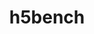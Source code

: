 ---
title: "h5bench"
layout: cache
categories: [package, develop]
meta: {"versions": ["1.4"], "compilers": ["cce@=15.0.1", "gcc@=10.3.0", "gcc@=11.1.0", "gcc@=11.4.0", "oneapi@=2023.2.0"], "oss": ["rhel8", "sle_hpc15", "ubuntu20.04"], "platforms": ["linux"], "targets": ["aarch64", "ppc64le", "x86_64", "x86_64_v3", "x86_64_v4", "zen4"], "stacks": ["e4s", "e4s-arm", "e4s-cray-rhel", "e4s-cray-sles", "e4s-oneapi", "e4s-power", "root"], "num_specs": 23, "num_specs_by_stack": {"root": 23, "e4s-cray-rhel": 2, "e4s-cray-sles": 2, "e4s-arm": 1, "e4s-power": 6, "e4s-oneapi": 5, "e4s": 7}}
spec_details: [{"hash": "lbiu75l4r2o56r52p7tkptbq2gpfeuva", "compiler": "cce@=15.0.1", "versions": ["1.4"], "os": "rhel8", "platform": "linux", "target": "zen4", "variants": ["~all", "~amrex", "~async", "build_system=cmake", "build_type=Release", "~e3sm", "~exerciser", "generator=make", "~ipo", "~metadata", "~openpmd"], "stacks": ["root", "e4s-cray-rhel"], "size": "-", "tarball": "https://binaries.spack.io/develop/build_cache/linux-rhel8-zen4/cce-15.0.1/h5bench-1.4/linux-rhel8-zen4-cce-15.0.1-h5bench-1.4-lbiu75l4r2o56r52p7tkptbq2gpfeuva.spack"}, {"hash": "u5bnldis4exn46nrxjccoijbgdwgekiv", "compiler": "cce@=15.0.1", "versions": ["1.4"], "os": "rhel8", "platform": "linux", "target": "zen4", "variants": ["~all", "~amrex", "~async", "build_system=cmake", "build_type=Release", "~e3sm", "~exerciser", "generator=make", "~ipo", "~metadata", "~openpmd"], "stacks": ["root", "e4s-cray-rhel"], "size": "-", "tarball": "https://binaries.spack.io/develop/build_cache/linux-rhel8-zen4/cce-15.0.1/h5bench-1.4/linux-rhel8-zen4-cce-15.0.1-h5bench-1.4-u5bnldis4exn46nrxjccoijbgdwgekiv.spack"}, {"hash": "psshtd5wl7db533deuqkfqsaff5zm6dr", "compiler": "gcc@=10.3.0", "versions": ["1.4"], "os": "sle_hpc15", "platform": "linux", "target": "x86_64_v4", "variants": ["~all", "~amrex", "~async", "build_system=cmake", "build_type=Release", "~e3sm", "~exerciser", "generator=make", "~ipo", "~metadata", "~openpmd"], "stacks": ["e4s-cray-sles", "root"], "size": "-", "tarball": "https://binaries.spack.io/develop/build_cache/linux-sle_hpc15-x86_64_v4/gcc-10.3.0/h5bench-1.4/linux-sle_hpc15-x86_64_v4-gcc-10.3.0-h5bench-1.4-psshtd5wl7db533deuqkfqsaff5zm6dr.spack"}, {"hash": "7y2rjt2jsnmbsurzepppmxnwzqxbc5jd", "compiler": "gcc@=10.3.0", "versions": ["1.4"], "os": "sle_hpc15", "platform": "linux", "target": "x86_64_v4", "variants": ["~all", "~amrex", "~async", "build_system=cmake", "build_type=Release", "~e3sm", "~exerciser", "generator=make", "~ipo", "~metadata", "~openpmd"], "stacks": ["e4s-cray-sles", "root"], "size": "-", "tarball": "https://binaries.spack.io/develop/build_cache/linux-sle_hpc15-x86_64_v4/gcc-10.3.0/h5bench-1.4/linux-sle_hpc15-x86_64_v4-gcc-10.3.0-h5bench-1.4-7y2rjt2jsnmbsurzepppmxnwzqxbc5jd.spack"}, {"hash": "zocigyqsc4mrnemkghxpwsloekss2epv", "compiler": "gcc@=11.4.0", "versions": ["1.4"], "os": "ubuntu20.04", "platform": "linux", "target": "aarch64", "variants": ["~all", "~amrex", "~async", "build_system=cmake", "build_type=Release", "~e3sm", "~exerciser", "generator=make", "~ipo", "~metadata", "~openpmd"], "stacks": ["e4s-arm", "root"], "size": "-", "tarball": "https://binaries.spack.io/develop/build_cache/linux-ubuntu20.04-aarch64/gcc-11.4.0/h5bench-1.4/linux-ubuntu20.04-aarch64-gcc-11.4.0-h5bench-1.4-zocigyqsc4mrnemkghxpwsloekss2epv.spack"}, {"hash": "vkthagzhdi4bsc7loy3jfwaewlh4i365", "compiler": "gcc@=11.1.0", "versions": ["1.4"], "os": "ubuntu20.04", "platform": "linux", "target": "ppc64le", "variants": ["~all", "~amrex", "~async", "build_system=cmake", "build_type=Release", "~e3sm", "~exerciser", "generator=make", "~ipo", "~metadata", "~openpmd"], "stacks": ["e4s-power", "root"], "size": "-", "tarball": "https://binaries.spack.io/develop/build_cache/linux-ubuntu20.04-ppc64le/gcc-11.1.0/h5bench-1.4/linux-ubuntu20.04-ppc64le-gcc-11.1.0-h5bench-1.4-vkthagzhdi4bsc7loy3jfwaewlh4i365.spack"}, {"hash": "2v5k6j3ctkikwsq7rpfbduepfbt2sjq6", "compiler": "gcc@=11.1.0", "versions": ["1.4"], "os": "ubuntu20.04", "platform": "linux", "target": "ppc64le", "variants": ["~all", "~amrex", "~async", "build_system=cmake", "build_type=Release", "~e3sm", "~exerciser", "generator=make", "~ipo", "~metadata", "~openpmd"], "stacks": ["e4s-power", "root"], "size": "-", "tarball": "https://binaries.spack.io/develop/build_cache/linux-ubuntu20.04-ppc64le/gcc-11.1.0/h5bench-1.4/linux-ubuntu20.04-ppc64le-gcc-11.1.0-h5bench-1.4-2v5k6j3ctkikwsq7rpfbduepfbt2sjq6.spack"}, {"hash": "efhnfw5hr6xrzurocpxiawzoihyxy7ml", "compiler": "gcc@=11.1.0", "versions": ["1.4"], "os": "ubuntu20.04", "platform": "linux", "target": "ppc64le", "variants": ["~all", "~amrex", "~async", "build_system=cmake", "build_type=Release", "~e3sm", "~exerciser", "generator=make", "~ipo", "~metadata", "~openpmd"], "stacks": ["e4s-power", "root"], "size": "-", "tarball": "https://binaries.spack.io/develop/build_cache/linux-ubuntu20.04-ppc64le/gcc-11.1.0/h5bench-1.4/linux-ubuntu20.04-ppc64le-gcc-11.1.0-h5bench-1.4-efhnfw5hr6xrzurocpxiawzoihyxy7ml.spack"}, {"hash": "q5znki3buqqcsuya4fhihnlxkqshpfkf", "compiler": "gcc@=11.1.0", "versions": ["1.4"], "os": "ubuntu20.04", "platform": "linux", "target": "ppc64le", "variants": ["~all", "~amrex", "~async", "build_system=cmake", "build_type=Release", "~e3sm", "~exerciser", "generator=make", "~ipo", "~metadata", "~openpmd"], "stacks": ["e4s-power", "root"], "size": "-", "tarball": "https://binaries.spack.io/develop/build_cache/linux-ubuntu20.04-ppc64le/gcc-11.1.0/h5bench-1.4/linux-ubuntu20.04-ppc64le-gcc-11.1.0-h5bench-1.4-q5znki3buqqcsuya4fhihnlxkqshpfkf.spack"}, {"hash": "vhkq5ub6ipnw2btaitmzl5f2o6s2475l", "compiler": "gcc@=11.1.0", "versions": ["1.4"], "os": "ubuntu20.04", "platform": "linux", "target": "ppc64le", "variants": ["~all", "~amrex", "~async", "build_system=cmake", "build_type=Release", "~e3sm", "~exerciser", "generator=make", "~ipo", "~metadata", "~openpmd"], "stacks": ["e4s-power", "root"], "size": "-", "tarball": "https://binaries.spack.io/develop/build_cache/linux-ubuntu20.04-ppc64le/gcc-11.1.0/h5bench-1.4/linux-ubuntu20.04-ppc64le-gcc-11.1.0-h5bench-1.4-vhkq5ub6ipnw2btaitmzl5f2o6s2475l.spack"}, {"hash": "en4dzw6efvgleg75w7kz67rlpkosm3wj", "compiler": "gcc@=11.1.0", "versions": ["1.4"], "os": "ubuntu20.04", "platform": "linux", "target": "ppc64le", "variants": ["~all", "~amrex", "~async", "build_system=cmake", "build_type=Release", "~e3sm", "~exerciser", "generator=make", "~ipo", "~metadata", "~openpmd"], "stacks": ["e4s-power", "root"], "size": "-", "tarball": "https://binaries.spack.io/develop/build_cache/linux-ubuntu20.04-ppc64le/gcc-11.1.0/h5bench-1.4/linux-ubuntu20.04-ppc64le-gcc-11.1.0-h5bench-1.4-en4dzw6efvgleg75w7kz67rlpkosm3wj.spack"}, {"hash": "akifsjijvj5kn7iyrjcniwxncor52xkd", "compiler": "oneapi@=2023.2.0", "versions": ["1.4"], "os": "ubuntu20.04", "platform": "linux", "target": "x86_64", "variants": ["~all", "~amrex", "~async", "build_system=cmake", "build_type=Release", "~e3sm", "~exerciser", "generator=make", "~ipo", "~metadata", "~openpmd"], "stacks": ["root", "e4s-oneapi"], "size": "-", "tarball": "https://binaries.spack.io/develop/build_cache/linux-ubuntu20.04-x86_64/oneapi-2023.2.0/h5bench-1.4/linux-ubuntu20.04-x86_64-oneapi-2023.2.0-h5bench-1.4-akifsjijvj5kn7iyrjcniwxncor52xkd.spack"}, {"hash": "2iabkcmya4os72wqyaxapbjljott6se6", "compiler": "oneapi@=2023.2.0", "versions": ["1.4"], "os": "ubuntu20.04", "platform": "linux", "target": "x86_64", "variants": ["~all", "~amrex", "~async", "build_system=cmake", "build_type=Release", "~e3sm", "~exerciser", "generator=make", "~ipo", "~metadata", "~openpmd"], "stacks": ["root", "e4s-oneapi"], "size": "-", "tarball": "https://binaries.spack.io/develop/build_cache/linux-ubuntu20.04-x86_64/oneapi-2023.2.0/h5bench-1.4/linux-ubuntu20.04-x86_64-oneapi-2023.2.0-h5bench-1.4-2iabkcmya4os72wqyaxapbjljott6se6.spack"}, {"hash": "uows4rj7tbnwiszhz5fouukgw2wfhkr6", "compiler": "oneapi@=2023.2.0", "versions": ["1.4"], "os": "ubuntu20.04", "platform": "linux", "target": "x86_64", "variants": ["~all", "~amrex", "~async", "build_system=cmake", "build_type=Release", "~e3sm", "~exerciser", "generator=make", "~ipo", "~metadata", "~openpmd"], "stacks": ["root", "e4s-oneapi"], "size": "-", "tarball": "https://binaries.spack.io/develop/build_cache/linux-ubuntu20.04-x86_64/oneapi-2023.2.0/h5bench-1.4/linux-ubuntu20.04-x86_64-oneapi-2023.2.0-h5bench-1.4-uows4rj7tbnwiszhz5fouukgw2wfhkr6.spack"}, {"hash": "tncsvcqjbmavywns3rnfcvph7cudcefq", "compiler": "oneapi@=2023.2.0", "versions": ["1.4"], "os": "ubuntu20.04", "platform": "linux", "target": "x86_64", "variants": ["~all", "~amrex", "~async", "build_system=cmake", "build_type=Release", "~e3sm", "~exerciser", "generator=make", "~ipo", "~metadata", "~openpmd"], "stacks": ["root", "e4s-oneapi"], "size": "-", "tarball": "https://binaries.spack.io/develop/build_cache/linux-ubuntu20.04-x86_64/oneapi-2023.2.0/h5bench-1.4/linux-ubuntu20.04-x86_64-oneapi-2023.2.0-h5bench-1.4-tncsvcqjbmavywns3rnfcvph7cudcefq.spack"}, {"hash": "h7k3glg64gcun5z47cja43khkwyujate", "compiler": "oneapi@=2023.2.0", "versions": ["1.4"], "os": "ubuntu20.04", "platform": "linux", "target": "x86_64", "variants": ["~all", "~amrex", "~async", "build_system=cmake", "build_type=Release", "~e3sm", "~exerciser", "generator=make", "~ipo", "~metadata", "~openpmd"], "stacks": ["root", "e4s-oneapi"], "size": "-", "tarball": "https://binaries.spack.io/develop/build_cache/linux-ubuntu20.04-x86_64/oneapi-2023.2.0/h5bench-1.4/linux-ubuntu20.04-x86_64-oneapi-2023.2.0-h5bench-1.4-h7k3glg64gcun5z47cja43khkwyujate.spack"}, {"hash": "upflpmrygjxlqy2avgsramy3y7ly6hg7", "compiler": "gcc@=11.1.0", "versions": ["1.4"], "os": "ubuntu20.04", "platform": "linux", "target": "x86_64_v3", "variants": ["~all", "~amrex", "~async", "build_system=cmake", "build_type=Release", "~e3sm", "~exerciser", "generator=make", "~ipo", "~metadata", "~openpmd"], "stacks": ["root", "e4s"], "size": "-", "tarball": "https://binaries.spack.io/develop/build_cache/linux-ubuntu20.04-x86_64_v3/gcc-11.1.0/h5bench-1.4/linux-ubuntu20.04-x86_64_v3-gcc-11.1.0-h5bench-1.4-upflpmrygjxlqy2avgsramy3y7ly6hg7.spack"}, {"hash": "slx2pvg4v5ykudiia4blwoqjg7ll7k5z", "compiler": "gcc@=11.1.0", "versions": ["1.4"], "os": "ubuntu20.04", "platform": "linux", "target": "x86_64_v3", "variants": ["~all", "~amrex", "~async", "build_system=cmake", "build_type=Release", "~e3sm", "~exerciser", "generator=make", "~ipo", "~metadata", "~openpmd"], "stacks": ["root", "e4s"], "size": "-", "tarball": "https://binaries.spack.io/develop/build_cache/linux-ubuntu20.04-x86_64_v3/gcc-11.1.0/h5bench-1.4/linux-ubuntu20.04-x86_64_v3-gcc-11.1.0-h5bench-1.4-slx2pvg4v5ykudiia4blwoqjg7ll7k5z.spack"}, {"hash": "qno5skjenw7xopekrd75ran6lbrhouso", "compiler": "gcc@=11.1.0", "versions": ["1.4"], "os": "ubuntu20.04", "platform": "linux", "target": "x86_64_v3", "variants": ["~all", "~amrex", "~async", "build_system=cmake", "build_type=Release", "~e3sm", "~exerciser", "generator=make", "~ipo", "~metadata", "~openpmd"], "stacks": ["root", "e4s"], "size": "-", "tarball": "https://binaries.spack.io/develop/build_cache/linux-ubuntu20.04-x86_64_v3/gcc-11.1.0/h5bench-1.4/linux-ubuntu20.04-x86_64_v3-gcc-11.1.0-h5bench-1.4-qno5skjenw7xopekrd75ran6lbrhouso.spack"}, {"hash": "4axkoqfkuuhkucwzgfukqbiah4t6nxor", "compiler": "gcc@=11.1.0", "versions": ["1.4"], "os": "ubuntu20.04", "platform": "linux", "target": "x86_64_v3", "variants": ["~all", "~amrex", "~async", "build_system=cmake", "build_type=Release", "~e3sm", "~exerciser", "generator=make", "~ipo", "~metadata", "~openpmd"], "stacks": ["root", "e4s"], "size": "-", "tarball": "https://binaries.spack.io/develop/build_cache/linux-ubuntu20.04-x86_64_v3/gcc-11.1.0/h5bench-1.4/linux-ubuntu20.04-x86_64_v3-gcc-11.1.0-h5bench-1.4-4axkoqfkuuhkucwzgfukqbiah4t6nxor.spack"}, {"hash": "wctexkh6kpe543jqdgysvzsxniztevhh", "compiler": "gcc@=11.1.0", "versions": ["1.4"], "os": "ubuntu20.04", "platform": "linux", "target": "x86_64_v3", "variants": ["~all", "~amrex", "~async", "build_system=cmake", "build_type=Release", "~e3sm", "~exerciser", "generator=make", "~ipo", "~metadata", "~openpmd"], "stacks": ["root", "e4s"], "size": "-", "tarball": "https://binaries.spack.io/develop/build_cache/linux-ubuntu20.04-x86_64_v3/gcc-11.1.0/h5bench-1.4/linux-ubuntu20.04-x86_64_v3-gcc-11.1.0-h5bench-1.4-wctexkh6kpe543jqdgysvzsxniztevhh.spack"}, {"hash": "zu74p6643lf2lqmthkoz3jxlfsbecpet", "compiler": "gcc@=11.1.0", "versions": ["1.4"], "os": "ubuntu20.04", "platform": "linux", "target": "x86_64_v3", "variants": ["~all", "~amrex", "~async", "build_system=cmake", "build_type=Release", "~e3sm", "~exerciser", "generator=make", "~ipo", "~metadata", "~openpmd"], "stacks": ["root", "e4s"], "size": "-", "tarball": "https://binaries.spack.io/develop/build_cache/linux-ubuntu20.04-x86_64_v3/gcc-11.1.0/h5bench-1.4/linux-ubuntu20.04-x86_64_v3-gcc-11.1.0-h5bench-1.4-zu74p6643lf2lqmthkoz3jxlfsbecpet.spack"}, {"hash": "or3bjf7akhpdilpavw42vnhjzkom2ipv", "compiler": "gcc@=11.4.0", "versions": ["1.4"], "os": "ubuntu20.04", "platform": "linux", "target": "x86_64_v3", "variants": ["~all", "~amrex", "~async", "build_system=cmake", "build_type=Release", "~e3sm", "~exerciser", "generator=make", "~ipo", "~metadata", "~openpmd"], "stacks": ["root", "e4s"], "size": "-", "tarball": "https://binaries.spack.io/develop/build_cache/linux-ubuntu20.04-x86_64_v3/gcc-11.4.0/h5bench-1.4/linux-ubuntu20.04-x86_64_v3-gcc-11.4.0-h5bench-1.4-or3bjf7akhpdilpavw42vnhjzkom2ipv.spack"}]
---